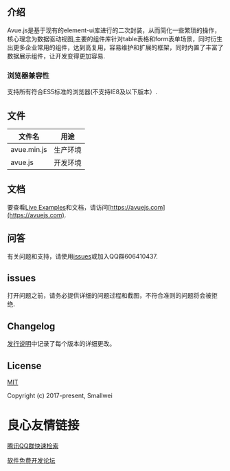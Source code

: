      

## 介绍
  Avue.js是基于现有的element-ui库进行的二次封装，从而简化一些繁琐的操作，核心理念为数据驱动视图,主要的组件库针对table表格和form表单场景，同时衍生出更多企业常用的组件，达到高复用，容易维护和扩展的框架，同时内置了丰富了数据展示组件，让开发变得更加容易.

### 浏览器兼容性
  支持所有符合ES5标准的浏览器(不支持IE8及以下版本）.
  
## 文件

| 文件名 | 用途 |
|-------------|----------|
| avue.min.js | 生产环境|
| avue.js     | 开发环境|

## 文档

要查看[Live Examples](https://avuejs.com/doc/installation)和文档，请访问[https://avuejs.com](https://avuejs.com).

## 问答

有关问题和支持，请使用[issues](https://gitee.com/smallweigit/avue/issues)或加入QQ群606410437.

## issues

打开问题之前，请务必提供详细的问题过程和截图，不符合准则的问题将会被拒绝.

## Changelog

[发行说明](https://gitee.com/smallweigit/avue/releases)中记录了每个版本的详细更改。

## License

[MIT](http://opensource.org/licenses/MIT)

Copyright (c) 2017-present, Smallwei


 # 良心友情链接

[腾讯QQ群快速检索](http://u.720life.cn/s/8cf73f7c)

[软件免费开发论坛](http://u.720life.cn/s/bbb01dc0)